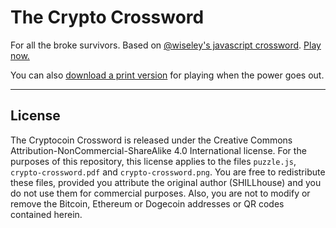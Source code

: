 The Crypto Crossword
====================

For all the broke survivors. Based on [@wiseley's javascript crossword](https://github.com/wiseley/javascript-crossword). [Play now.](https://crossword.goodshillhunting.com)

You can also [download a print version](crypto-crossword.pdf) for playing when the power goes out.

---

## License

The Cryptocoin Crossword is released under the Creative Commons Attribution-NonCommercial-ShareAlike 4.0 International license. For the purposes of this repository, this license applies to the files `puzzle.js`, `crypto-crossword.pdf` and `crypto-crossword.png`. You are free to redistribute these files, provided you attribute the original author (SHILLhouse) and you do not use them for commercial purposes. Also, you are not to modify or remove the Bitcoin, Ethereum or Dogecoin addresses or QR codes contained herein.